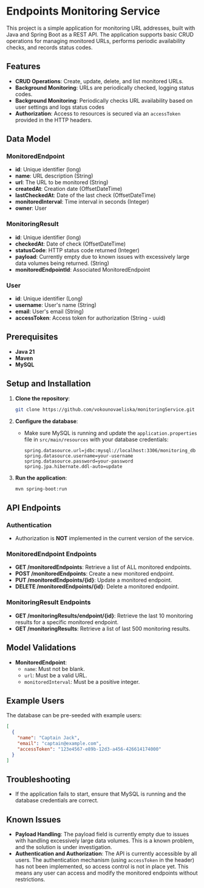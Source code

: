 # Endpoints Monitoring Service

This project is a simple application for monitoring URL addresses, built with Java and Spring Boot as a REST API. The application supports basic CRUD operations for managing monitored URLs, performs periodic availability checks, and records status codes.
## Features

- **CRUD Operations**: Create, update, delete, and list monitored URLs.
- **Background Monitoring**: URLs are periodically checked, logging status codes.
- **Background Monitoring**: Periodically checks URL availability based on user settings and logs status codes
- **Authorization**: Access to resources is secured via an `accessToken` provided in the HTTP headers.
## Data Model

### MonitoredEndpoint
- **id**: Unique identifier (long)
- **name**: URL description (String)
- **url**: The URL to be monitored (String)
- **createdAt**: Creation date (OffsetDateTime)
- **lastCheckedAt**: Date of the last check (OffsetDateTime)
- **monitoredInterval**: Time interval in seconds (Integer)
- **owner**: User

### MonitoringResult
- **id**: Unique identifier (long)
- **checkedAt**: Date of check (OffsetDateTime)
- **statusCode**: HTTP status code returned (Integer)
- **payload**: Currently empty due to known issues with excessively large data volumes being returned. (String)
- **monitoredEndpointId**: Associated MonitoredEndpoint

### User
- **id**: Unique identifier (Long)
- **username**: User's name (String)
- **email**: User's email (String)
- **accessToken**: Access token for authorization (String - uuid)

## Prerequisites

- **Java 21**
- **Maven**
- **MySQL**

## Setup and Installation

1. **Clone the repository**:
   ```bash
   git clone https://github.com/vokounovaeliska/monitoringService.git
   ```

2. **Configure the database**:
    - Make sure MySQL is running and update the `application.properties` file in `src/main/resources` with your database credentials:
      ```properties
      spring.datasource.url=jdbc:mysql://localhost:3306/monitoring_db
      spring.datasource.username=your-username
      spring.datasource.password=your-password
      spring.jpa.hibernate.ddl-auto=update
      ```

3. **Run the application**:
   ```bash
   mvn spring-boot:run
   ```

## API Endpoints

### Authentication
- Authorization is **NOT** implemented in the current version of the service.

### MonitoredEndpoint Endpoints

- **GET /monitoredEndpoints**: Retrieve a list of ALL monitored endpoints.
- **POST /monitoredEndpoints**: Create a new monitored endpoint.
- **PUT /monitoredEndpoints/{id}**: Update a monitored endpoint.
- **DELETE /monitoredEndpoints/{id}**: Delete a monitored endpoint.

### MonitoringResult Endpoints

- **GET /monitoringResults/endpoint/{id}**: Retrieve the last 10 monitoring results for a specific monitored endpoint.
- **GET /monitoringResults**: Retrieve a list of last 500 monitoring results.

## Model Validations
- **MonitoredEndpoint**:
    - `name`: Must not be blank.
    - `url`: Must be a valid URL.
    - `monitoredInterval`: Must be a positive integer.

## Example Users
The database can be pre-seeded with example users:
```json
[
  {
    "name": "Captain Jack",
    "email": "captain@example.com",
    "accessToken": "123e4567-e89b-12d3-a456-426614174000"
  }
]
```

## Troubleshooting
- If the application fails to start, ensure that MySQL is running and the database credentials are correct.

## Known Issues

- **Payload Handling**: The payload field is currently empty due to issues with handling excessively large data volumes. This is a known problem, and the solution is under investigation.
- **Authentication and Authorization**: The API is currently accessible by all users. The authentication mechanism (using `accessToken` in the header) has not been implemented, so access control is not in place yet. This means any user can access and modify the monitored endpoints without restrictions.
